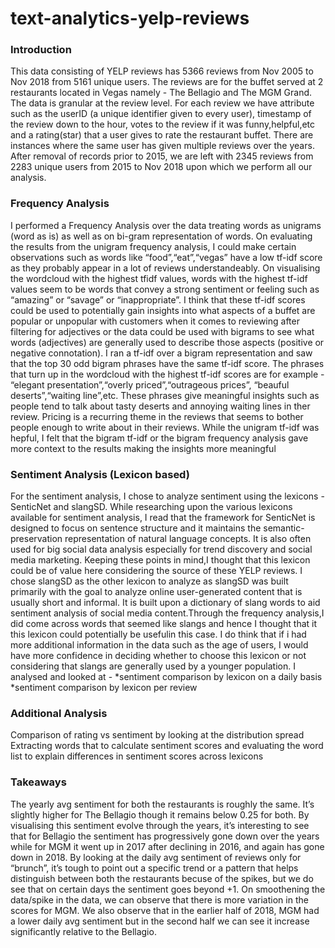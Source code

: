 # text-analytics-yelp-reviews

### Introduction

This data consisting of YELP reviews has 5366 reviews from Nov 2005 to Nov 2018 from 5161 unique users. The reviews are for the buffet served at 2 restaurants located in Vegas namely - The Bellagio and The MGM Grand. The data is granular at the review level. For each review we have attribute such as the userID (a unique identifier given to every user), timestamp of the review down to the hour, votes to the review if it was funny,helpful,etc and a rating(star) that a user gives to rate the restaurant buffet. There are instances where the same user has given multiple reviews over the years. After removal of records prior to 2015, we are left with 2345 reviews from 2283 unique users from 2015 to Nov 2018 upon which we perform all our analysis.

### Frequency Analysis

I performed a Frequency Analysis over the data treating words as unigrams (word as is) as well as on bi-gram representation of words. On evaluating the results from the unigram frequency analysis, I could make certain observations such as words like “food”,“eat”,“vegas” have a low tf-idf score as they probably appear in a lot of reviews understandeably. On visualising the wordcloud with the highest tfidf values, words with the highest tf-idf values seem to be words that convey a strong sentiment or feeling such as “amazing” or “savage” or “inappropriate”. I think that these tf-idf scores could be used to potentially gain insights into what aspects of a buffet are popular or unpopular with customers when it comes to reviewing after filtering for adjectives or the data could be used with bigrams to see what words (adjectives) are generally used to describe those aspects (positive or negative connotation). I ran a tf-idf over a bigram representation and saw that the top 30 odd bigram phrases have the same tf-idf score. The phrases that turn up in the wordcloud with the highest tf-idf scores are for example - “elegant presentation”,“overly priced”,“outrageous prices”, “beauful deserts”,“waiting line”,etc. These phrases give meaningful insights such as people tend to talk about tasty deserts and annoying waiting lines in ther review. Pricing is a recurring theme in the reviews that seems to bother people enough to write about in their reviews. While the unigram tf-idf was hepful, I felt that the bigram tf-idf or the bigram frequency analysis gave more context to the results making the insights more meaningful

### Sentiment Analysis (Lexicon based)

For the sentiment analysis, I chose to analyze sentiment using the lexicons - SenticNet and slangSD. While researching upon the various lexicons available for sentiment analysis, I read that the framework for SenticNet is designed to focus on sentence structure and it maintains the semantic-preservation representation of natural language concepts. It is also often used for big social data analysis especially for trend discovery and social media marketing. Keeping these points in mind,I thought that this lexicon could be of value here considering the source of these YELP reviews. I chose slangSD as the other lexicon to analyze as slangSD was built primarily with the goal to analyze online user-generated content that is usually short and informal. It is built upon a dictionary of slang words to aid sentiment analysis of social media content.Through the frequency analysis,I did come across words that seemed like slangs and hence I thought that it this lexicon could potentially be usefulin this case. I do think that if i had more additional information in the data such as the age of users, I would have more confidence in deciding whether to choose this lexicon or not considering that slangs are generally used by a younger population.
I analysed and looked at  -
*sentiment comparison by lexicon on a daily basis
*sentiment comparison by lexicon per review



### Additional Analysis

Comparison of rating vs sentiment by looking at the distribution spread
Extracting words that to calculate sentiment scores and evaluating the word list to explain differences in sentiment scores across lexicons

### Takeaways 

The yearly avg sentiment for both the restaurants is roughly the same. It’s slightly higher for The Bellagio though it remains below 0.25 for both. By visualising this sentiment evolve through the years, it’s interesting to see that for Bellagio the sentiment has progressively gone down over the years while for MGM it went up in 2017 after declining in 2016, and again has gone down in 2018. By looking at the daily avg sentiment of reviews only for “brunch”, it’s tough to point out a specific trend or a pattern that helps distinguish between both the restaurants becuse of the spikes, but we do see that on certain days the sentiment goes beyond +1. On smoothening the data/spike in the data, we can observe that there is more variation in the scores for MGM. We also observe that in the earlier half of 2018, MGM had a lower daily avg sentiment but in the second half we can see it increase significantly relative to the Bellagio.
